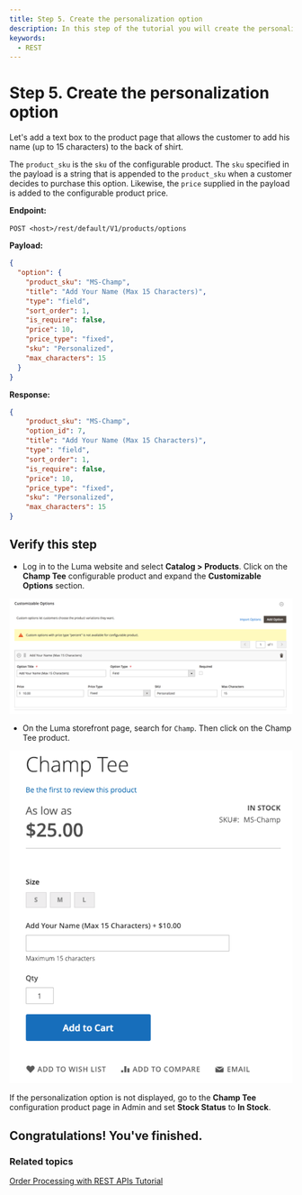 ```yaml
---
title: Step 5. Create the personalization option
description: In this step of the tutorial you will create the personalization options
keywords:
  - REST
---
```

 
# Step 5. Create the personalization option

Let's add a text box to the product page that allows the customer to add his name (up to 15 characters) to the back of shirt.

The `product_sku` is the `sku` of the configurable product. The `sku` specified in the payload is a string that is appended to the `product_sku` when a customer decides to purchase this option. Likewise, the `price` supplied in the payload is added to the configurable product price.

**Endpoint:**

`POST <host>/rest/default/V1/products/options`

**Payload:**

```json
{
  "option": {
    "product_sku": "MS-Champ",
    "title": "Add Your Name (Max 15 Characters)",
    "type": "field",
    "sort_order": 1,
    "is_require": false,
    "price": 10,
    "price_type": "fixed",
    "sku": "Personalized",
    "max_characters": 15
  }
}
```

**Response:**

```json
{
    "product_sku": "MS-Champ",
    "option_id": 7,
    "title": "Add Your Name (Max 15 Characters)",
    "type": "field",
    "sort_order": 1,
    "is_require": false,
    "price": 10,
    "price_type": "fixed",
    "sku": "Personalized",
    "max_characters": 15
}
```

## Verify this step

*  Log in to the Luma website and select **Catalog > Products**. Click on the **Champ Tee** configurable product and expand the **Customizable Options** section.

  ![Product page with configurable and simple products](../../../_images/options-section.png)

*  On the Luma storefront page, search for `Champ`. Then click on the Champ Tee product.

  ![Search results](../../../_images/add-your-name.png)

<InlineAlert variant="info" slots="text"/>

If the personalization option is not displayed, go to the **Champ Tee** configuration product page in Admin and set  **Stock Status** to **In Stock**.

## Congratulations! You've finished.

### Related topics

[Order Processing with REST APIs Tutorial](/rest/tutorials/orders/)
